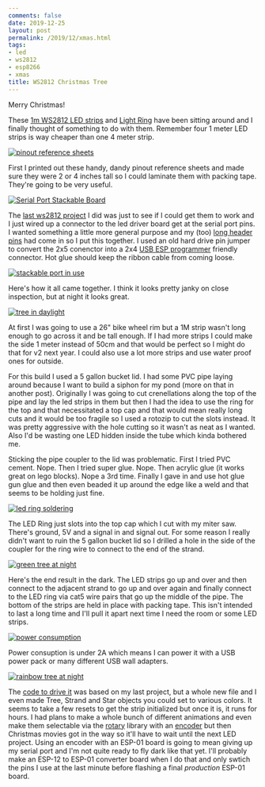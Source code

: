 ```yaml
---
comments: false
date: 2019-12-25
layout: post
permalink: /2019/12/xmas.html
tags:
- led
- ws2812
- esp8266
- xmas
title: WS2812 Christmas Tree
---
```

Merry Christmas!

These [1m WS2812 LED strips](https://www.aliexpress.com/item/32682015405.html) and [Light Ring](https://www.aliexpress.com/item/32958295046.html) have been sitting around and I finally thought of something to do with them. Remember four 1 meter LED strips is way cheaper than one 4 meter strip.

[![pinout reference sheets](/assets/images/2019-12-xmas/IMG_1519.sml.jpg)](/assets/images/2019-12-xmas/IMG_1519.jpg)

First I printed out these handy, dandy pinout reference sheets and made sure they were 2 or 4 inches tall so I could laminate them with packing tape. They're going to be very useful.

[![Serial Port Stackable Board](/assets/images/2019-12-xmas/IMG_1520.sml.jpg)](/assets/images/2019-12-xmas/IMG_1520.jpg)

The [last ws2812 project](http://localhost:7494/2019/11/leds.html) I did was just to see if I could get them to work and I just wired up a connector to the led driver board get at the serial port pins. I wanted something a little more general purpose and my (too) [long header pins](https://www.aliexpress.com/item/32348740726.html) had come in so I put this together. I used an old hard drive pin jumper to convert the 2x5 conenctor into a 2x4 [USB ESP programmer](https://www.aliexpress.com/item/32663391937.html) friendly connector. Hot glue should keep the ribbon cable from coming loose.

[![stackable port in use](/assets/images/2019-12-xmas/IMG_1521.sml.jpg)](/assets/images/2019-12-xmas/IMG_1521.jpg)

Here's how it all came together. I think it looks pretty janky on close inspection, but at night it looks great.

[![tree in daylight](/assets/images/2019-12-xmas/IMG_1524.sml.jpg)](/assets/images/2019-12-xmas/IMG_1524.jpg)

At first I was going to use a 26" bike wheel rim but a 1M strip wasn't long enough to go across it and be tall enough. If I had more strips I could make the side 1 meter instead of 50cm and that would be perfect so I might do that for v2 next year. I could also use a lot more strips and use water proof ones for outside.

For this build I used a 5 gallon bucket lid. I had some PVC pipe laying around because I want to build a siphon for my pond (more on that in another post). Originally I was going to cut crenellations along the top of the pipe and lay the led strips in them but then I had the idea to use the ring for the top and that necessitated a top cap and that would mean really long cuts and it would be too fragile so I used a rotozip to cut the slots instead. It was pretty aggressive with the hole cutting so it wasn't as neat as I wanted. Also I'd be wasting one LED hidden inside the tube which kinda bothered me.

Sticking the pipe coupler to the lid was problematic. First I tried PVC cement. Nope. Then I tried super glue. Nope. Then acrylic glue (it works great on lego blocks). Nope a 3rd time. Finally I gave in and use hot glue gun glue and then even beaded it up around the edge like a weld and that seems to be holding just fine.

[![led ring soldering](/assets/images/2019-12-xmas/IMG_1522.sml.jpg)](/assets/images/2019-12-xmas/IMG_1522.jpg)

The LED Ring just slots into the top cap which I cut with my miter saw. There's ground, 5V and a signal in and signal out. For some reason I really didn't want to ruin the 5 gallon bucket lid so I drilled a hole in the side of the coupler for the ring wire to connect to the end of the strand.

[![green tree at night](/assets/images/2019-12-xmas/IMG_1525.sml.jpg)](/assets/images/2019-12-xmas/IMG_1525.jpg)

Here's the end result in the dark. The LED strips go up and over and then connect to the adjacent strand to go up and over again and finally connect to the LED ring via cat5 wire pairs that go up the middle of the pipe. The bottom of the strips are held in place with packing tape. This isn't intended to last a long time and I'll pull it apart next time I need the room or some LED strips.

[![power consumption](/assets/images/2019-12-xmas/IMG_1527.sml.jpg)](/assets/images/2019-12-xmas/IMG_1527.jpg)

Power consuption is under 2A which means I can power it with a USB power pack or many different USB wall adapters.

[![rainbow tree at night](/assets/images/2019-12-xmas/IMG_1526.sml.jpg)](/assets/images/2019-12-xmas/IMG_1526.jpg)

The [code to drive it](https://github.com/arkarkark/esp8266/blob/master/led/tree.lua) was based on my last project, but a whole new file and I even made Tree, Strand and Star objects you could set to various colors.
It seems to take a few resets to get the strip initialized but once it is, it runs for hours.
I had plans to make a whole bunch of different animations and even make them selectable via the [rotary](https://nodemcu.readthedocs.io/en/master/modules/rotary/) library with an [encoder](https://www.aliexpress.com/item/32873198060.html) but then Christmas movies got in the way so it'll have to wait until the next LED project. Using an encoder with an ESP-01 board is going to mean giving up my serial port and I'm not quite ready to fly dark like that yet. I'll probably make an ESP-12 to ESP-01 converter board when I do that and only swtich the pins I use at the last minute before flashing a final _production_ ESP-01 board.
